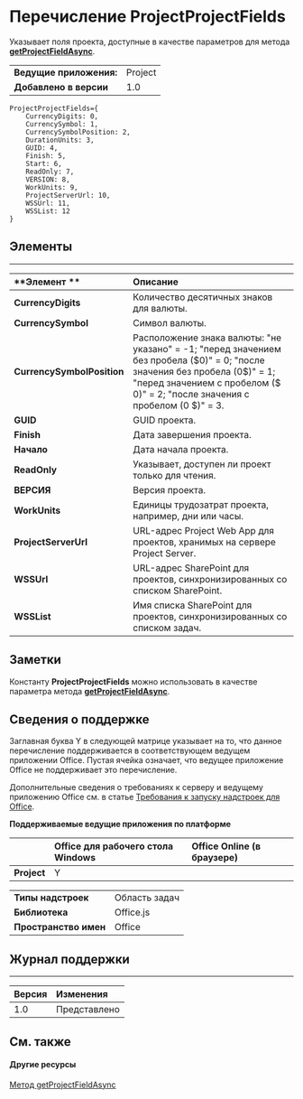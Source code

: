 
# Перечисление ProjectProjectFields
Указывает поля проекта, доступные в качестве параметров для метода **[getProjectFieldAsync](../../reference/shared/projectdocument.getprojectfieldasync.md)**.

|||
|:-----|:-----|
|**Ведущие приложения:**|Project|
|**Добавлено в версии**|1.0|

```
ProjectProjectFields={
    CurrencyDigits: 0, 
    CurrencySymbol: 1, 
    CurrencySymbolPosition: 2, 
    DurationUnits: 3,
    GUID: 4, 
    Finish: 5, 
    Start: 6, 
    ReadOnly: 7, 
    VERSION: 8, 
    WorkUnits: 9, 
    ProjectServerUrl: 10, 
    WSSUrl: 11, 
    WSSList: 12
}
```


## Элементы


****


|**Элемент	**|**Описание**|
|:-----|:-----|
|**CurrencyDigits**|Количество десятичных знаков для валюты.|
|**CurrencySymbol**|Символ валюты.|
|**CurrencySymbolPosition**|Расположение знака валюты: "не указано" = -1; "перед значением без пробела ($0)" = 0; "после значения без пробела (0$)" = 1; "перед значением с пробелом ($ 0)" = 2; "после значения с пробелом (0 $)" = 3.|
|**GUID**|GUID проекта.|
|**Finish**|Дата завершения проекта.|
|**Начало**|Дата начала проекта.|
|**ReadOnly**|Указывает, доступен ли проект только для чтения.|
|**ВЕРСИЯ**|Версия проекта.|
|**WorkUnits**|Единицы трудозатрат проекта, например, дни или часы.|
|**ProjectServerUrl**|URL-адрес Project Web App для проектов, хранимых на сервере Project Server.|
|**WSSUrl**|URL-адрес SharePoint для проектов, синхронизированных со списком SharePoint.|
|**WSSList**|Имя списка SharePoint для проектов, синхронизированных со списком задач.|

## Заметки

Константу **ProjectProjectFields** можно использовать в качестве параметра метода **[getProjectFieldAsync](../../reference/shared/projectdocument.getprojectfieldasync.md)**.


## Сведения о поддержке


Заглавная буква Y в следующей матрице указывает на то, что данное перечисление поддерживается в соответствующем ведущем приложении Office. Пустая ячейка означает, что ведущее приложение Office не поддерживает это перечисление.

Дополнительные сведения о требованиях к серверу и ведущему приложению Office см. в статье [Требования к запуску надстроек для Office](../../docs/overview/requirements-for-running-office-add-ins.md).


**Поддерживаемые ведущие приложения по платформе**


||**Office для рабочего стола Windows**|**Office Online (в браузере)**|
|:-----|:-----|:-----|
|**Project**|Y||

|||
|:-----|:-----|
|**Типы надстроек**|Область задач|
|**Библиотека**|Office.js|
|**Пространство имен**|Office|

## Журнал поддержки



****


|**Версия**|**Изменения**|
|:-----|:-----|
|1.0|Представлено|

## См. также



#### Другие ресурсы


[Метод getProjectFieldAsync](../../reference/shared/projectdocument.getprojectfieldasync.md)
